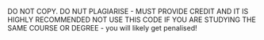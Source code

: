 DO NOT COPY. DO NUT PLAGIARISE - MUST PROVIDE CREDIT AND IT IS HIGHLY RECOMMENDED NOT USE THIS CODE IF YOU ARE STUDYING THE SAME COURSE OR DEGREE - you will likely get penalised!
